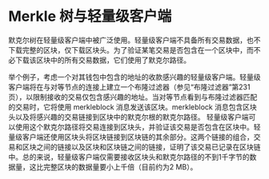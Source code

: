 # Merkle 树与轻量级客户端

默克尔树在轻量级客户端中被广泛使用。轻量级客户端不具备所有交易数据，也不下载完整的区块，仅下载区块头。为了验证某笔交易是否包含在一个区块中，而不必下载该区块中的所有交易数据，它们使用了默克尔路径。&#x20;

举个例子，考虑一个对其钱包中包含的地址的收款感兴趣的轻量级客户端。轻量级客户端将在与对等节点的连接上建立一个布隆过滤器（参见“布隆过滤器”第231页），以限制接收的交易仅包含感兴趣的地址。当对等节点看到与布隆过滤器匹配的交易时，它将使用 merkleblock 消息发送该区块。merkleblock 消息包含区块头以及将感兴趣的交易链接到区块中的默克尔根的默克尔路径。 轻量级客户端可以使用这个默克尔路径将交易连接到区块头，并验证该交易是否包含在区块中。轻量级客户端还使用区块头将区块链接到区块链的其余部分。这两个链接的组合，交易和区块之间的链接以及区块和区块链之间的链接，证明了该交易已记录在区块链中。总的来说，轻量级客户端仅需要接收区块头和默克尔路径的不到1千字节的数据量，这比完整区块的数据量要小上千倍（目前约为2 MB）。

